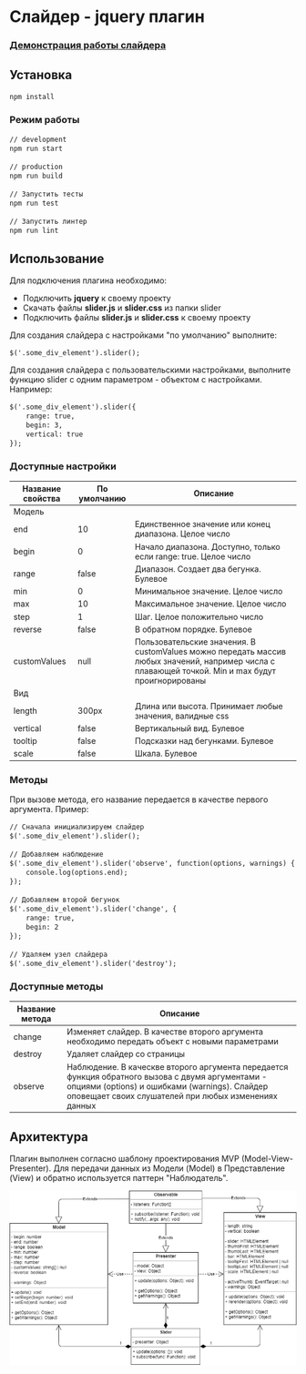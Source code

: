 # Слайдер - jquery плагин

### [Демонстрация работы слайдера](https://bibigyl.github.io/FSD_slider/demo/demo.html)
## Установка
```
npm install
```
### Режим работы
```
// development
npm run start

// production
npm run build

// Запустить тесты
npm run test

// Запустить линтер
npm run lint
```
## Использование
Для подключения плагина необходимо:
  * Подключить **jquery** к своему проекту
  * Скачать файлы **slider.js** и **slider.css** из папки slider
  * Подключить файлы **slider.js** и **slider.css** к своему проекту

Для создания слайдера c настройками "по умолчанию" выполните:
```
$('.some_div_element').slider();
```
Для создания слайдера с пользовательскими настройками, выполните функцию slider с одним параметром - объектом с настройками. Например: 
```
$('.some_div_element').slider({
    range: true,
    begin: 3,
    vertical: true
});
```
### Доступные настройки
| Название свойства | По умолчанию | Описание |
| ------ | ------ | ------ |
| Модель |
| end | 10 | Единственное значение или конец диапазона. Целое число |
| begin | 0 | Начало диапазона. Доступно, только если range: true. Целое число |
| range | false | Диапазон. Создает два бегунка. Булевое |
| min | 0 | Минимальное значение. Целое число |
| max | 10 | Максимальное значение. Целое число |
| step | 1 | Шаг. Целое положительно число |
| reverse | false | В обратном порядке. Булевое |
| customValues | null | Пользовательские значения. В customValues можно передать массив любых значений, например числа с плавающей точкой. Min и max будут проигнорированы |
| Вид |
| length | 300px | Длина или высота. Принимает любые значения, валидные css |
| vertical | false | Вертикальный вид. Булевое |
| tooltip | false | Подсказки над бегунками. Булевое |
| scale | false | Шкала. Булевое |

### Методы

При вызове метода, его название передается в качестве первого аргумента. Пример:
```
// Сначала инициализируем слайдер
$('.some_div_element').slider();

// Добавляем наблюдение
$('.some_div_element').slider('observe', function(options, warnings) {
    console.log(options.end);
});

// Добавляем второй бегунок
$('.some_div_element').slider('change', {
    range: true,
    begin: 2
});

// Удаляем узел слайдера
$('.some_div_element').slider('destroy');
```
### Доступные методы
| Название метода | Описание |
| ------ | ------ |
| change | Изменяет слайдер. В качестве второго аргумента необходимо передать объект с новыми параметрами |
| destroy | Удаляет слайдер со страницы |
| observe | Наблюдение. В каческве второго аргумента передается функция обратного вызова с двумя аргументами - опциями (options) и ошибками (warnings). Слайдер оповещает своих слушателей при любых изменениях данных |


## Архитектура
Плагин выполнен согласно шаблону проектирования MVP (Model-View-Presenter). Для передачи данных из Модели (Model) в Представление (View) и обратно используется паттерн "Наблюдатель".





![UML](https://github.com/Bibigyl/FSD_slider/raw/master/UML.png)
